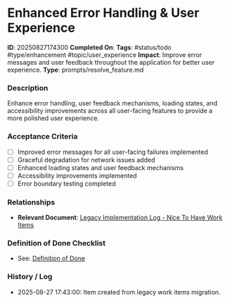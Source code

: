 # Enhanced Error Handling & User Experience

**ID**: 20250827174300
**Completed On**: 
**Tags**: #status/todo #type/enhancement #topic/user_experience
**Impact**: Improve error messages and user feedback throughout the application for better user experience.
**Type**: prompts/resolve_feature.md

### Description
Enhance error handling, user feedback mechanisms, loading states, and accessibility improvements across all user-facing features to provide a more polished user experience.

### Acceptance Criteria
- [ ] Improved error messages for all user-facing failures implemented
- [ ] Graceful degradation for network issues added
- [ ] Enhanced loading states and user feedback mechanisms
- [ ] Accessibility improvements implemented
- [ ] Error boundary testing completed

### Relationships
* **Relevant Document**: [Legacy Implementation Log - Nice To Have Work Items](documentation/legacy_implementation_log.md)

### Definition of Done Checklist
* See: [Definition of Done](documentation/definition_of_done.md)

### History / Log
* 2025-08-27 17:43:00: Item created from legacy work items migration.
